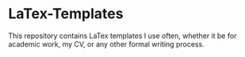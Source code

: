 # LaTex-Templates

This repository contains LaTex templates I use often, whether it be for academic work, my CV, or any other formal writing process. 